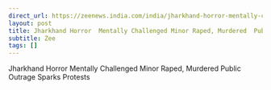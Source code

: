 ```yaml
---
direct_url: https://zeenews.india.com/india/jharkhand-horror-mentally-challenged-minor-raped-murdered-public-outrage-sparks-protests-2881279.html
layout: post
title: Jharkhand Horror  Mentally Challenged Minor Raped, Murdered  Public Outrage Sparks Protests
subtitle: Zee
tags: []
---
```


Jharkhand Horror  Mentally Challenged Minor Raped, Murdered  Public Outrage Sparks Protests
